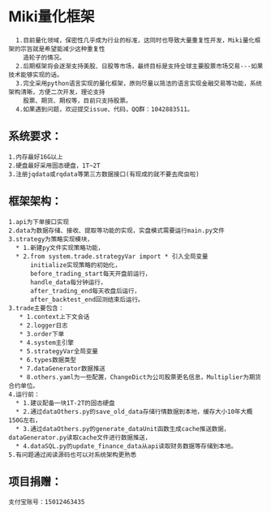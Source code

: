 

Miki量化框架  
====
	  1.目前量化领域，保密性几乎成为行业的标准，这同时也导致大量重复性开发，Miki量化框架的宗旨就是希望能减少这种重复性
	    造轮子的情况。  
	  2.后期框架将会逐渐支持美股、日股等市场，最终目标是支持全球主要股票市场交易---如果技术能够实现的话。
	  3.完全采用python语言实现的量化框架，原则尽量以简洁的语言实现金融交易等功能，系统架构清晰，方便二次开发，理论支持
	    股票、期货、期权等，目前只支持股票。  
	  4.如果遇到问题，欢迎提交issue、代码，QQ群：1042883511。  

系统要求：
----	
	1.内存最好16G以上
	2.硬盘最好采用固态硬盘，1T~2T
	3.注册jqdata或rqdata等第三方数据接口(有现成的就不要去爬虫啦)
	
框架架构：  
----
	1.api为下单接口实现  
	2.data为数据存储、接收、提取等功能的实现，实盘模式需要运行main.py文件  
	3.strategy为策略实现模块，  
	  * 1.新建py文件实现策略功能，   
	  * 2.from system.trade.strategyVar import * 引入全局变量  
	      initialize实现策略的初始化，
	      before_trading_start每天开盘前运行，  
	      handle_data每分钟运行，
	      after_trading_end每天收盘后运行，
	      after_backtest_end回测结束后运行。  
	3.trade主要包含：
	   * 1.context上下文会话
	   * 2.logger日志
	   * 3.order下单
	   * 4.system主引擎
	   * 5.strategyVar全局变量
	   * 6.types数据类型
	   * 7.dataGenerator数据推送
	   * 8.others.yaml为一些配置，ChangeDict为公司股票更名信息，Multiplier为期货合约单位。   
	4.运行前：
	  * 1.建议配备一块1T-2T的固态硬盘
	  * 2.通过dataOthers.py的save_old_data存储行情数据到本地，缓存大小10年大概150G左右，
	  * 3.通过dataOthers.py的generate_dataUnit函数生成cache推送数据，dataGenerator.py读取cache文件进行数据推送，  
	  * 4.dataSQL.py的update_finance_data从api读取财务数据等存储到本地。  
	5.有问题通过阅读源码也可以对系统架构更熟悉  


项目捐赠：  
---
	支付宝账号：15012463435



























